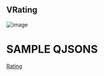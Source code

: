 ## VRating

![image](https://cdn.softtech.com.tr/ngsp-quick/nemo/dev/mdImages/VRating/rating.png)

# SAMPLE QJSONS

<a href="" onclick="this.href='?q=qjsons/Rating.qjson'; this.target=(window.location !== window.parent.location) ? '' : '_blank';"  target=''>Rating</a>
